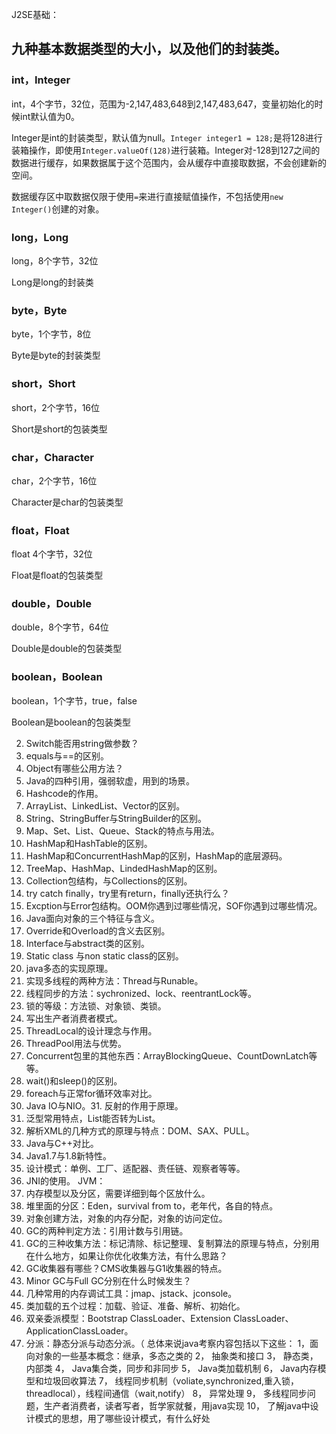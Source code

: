 J2SE基础：
## 九种基本数据类型的大小，以及他们的封装类。
### int，Integer
int，4个字节，32位，范围为-2,147,483,648到2,147,483,647，变量初始化的时候int默认值为0。

Integer是int的封装类型，默认值为null。`Integer integer1 = 128;`是将128进行装箱操作，即使用`Integer.valueOf(128)`进行装箱。Integer对-128到127之间的数据进行缓存，如果数据属于这个范围内，会从缓存中直接取数据，不会创建新的空间。

数据缓存区中取数据仅限于使用`=`来进行直接赋值操作，不包括使用`new Integer()`创建的对象。


### long，Long
long，8个字节，32位

Long是long的封装类

### byte，Byte
byte，1个字节，8位

Byte是byte的封装类型

### short，Short
short，2个字节，16位

Short是short的包装类型

### char，Character
char，2个字节，16位

Character是char的包装类型
### float，Float
float 4个字节，32位

Float是float的包装类型

### double，Double
double，8个字节，64位

Double是double的包装类型

### boolean，Boolean
boolean，1个字节，true，false

Boolean是boolean的包装类型


2. Switch能否用string做参数？
3. equals与==的区别。
4. Object有哪些公用方法？
5. Java的四种引用，强弱软虚，用到的场景。
6. Hashcode的作用。
7. ArrayList、LinkedList、Vector的区别。
8. String、StringBuffer与StringBuilder的区别。
9. Map、Set、List、Queue、Stack的特点与用法。
10. HashMap和HashTable的区别。
11. HashMap和ConcurrentHashMap的区别，HashMap的底层源码。
12. TreeMap、HashMap、LindedHashMap的区别。
13. Collection包结构，与Collections的区别。
14. try catch finally，try里有return，finally还执行么？
15. Excption与Error包结构。OOM你遇到过哪些情况，SOF你遇到过哪些情况。
16. Java面向对象的三个特征与含义。
17. Override和Overload的含义去区别。
18. Interface与abstract类的区别。
19. Static class 与non static class的区别。
20. java多态的实现原理。
21. 实现多线程的两种方法：Thread与Runable。
22. 线程同步的方法：sychronized、lock、reentrantLock等。
23. 锁的等级：方法锁、对象锁、类锁。
24. 写出生产者消费者模式。
25. ThreadLocal的设计理念与作用。
26. ThreadPool用法与优势。
27. Concurrent包里的其他东西：ArrayBlockingQueue、CountDownLatch等等。
28. wait()和sleep()的区别。
29. foreach与正常for循环效率对比。
30. Java IO与NIO。31. 反射的作用于原理。
32. 泛型常用特点，List<String>能否转为List<Object>。
33. 解析XML的几种方式的原理与特点：DOM、SAX、PULL。
34. Java与C++对比。
35. Java1.7与1.8新特性。
36. 设计模式：单例、工厂、适配器、责任链、观察者等等。
37. JNI的使用。
JVM：
1. 内存模型以及分区，需要详细到每个区放什么。
2. 堆里面的分区：Eden，survival from to，老年代，各自的特点。
3. 对象创建方法，对象的内存分配，对象的访问定位。
4. GC的两种判定方法：引用计数与引用链。
5. GC的三种收集方法：标记清除、标记整理、复制算法的原理与特点，分别用在什么地方，如果让你优化收集方法，有什么思路？
6. GC收集器有哪些？CMS收集器与G1收集器的特点。
7. Minor GC与Full GC分别在什么时候发生？
8. 几种常用的内存调试工具：jmap、jstack、jconsole。
9. 类加载的五个过程：加载、验证、准备、解析、初始化。
10. 双亲委派模型：Bootstrap ClassLoader、Extension ClassLoader、ApplicationClassLoader。
11. 分派：静态分派与动态分派。（
总体来说java考察内容包括以下这些：
1，面向对象的一些基本概念：继承，多态之类的
2， 抽象类和接口
3， 静态类，内部类
4， Java集合类，同步和非同步
5， Java类加载机制
6， Java内存模型和垃圾回收算法
7， 线程同步机制（voliate,synchronized,重入锁，threadlocal），线程间通信（wait,notify）
8， 异常处理
9， 多线程同步问题，生产者消费者，读者写者，哲学家就餐，用java实现
10， 了解java中设计模式的思想，用了哪些设计模式，有什么好处
